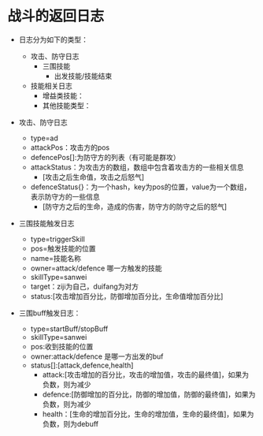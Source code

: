 战斗的返回日志
=======
+ 日志分为如下的类型：
    + 攻击、防守日志
        + 三围技能
            + 出发技能/技能结束
    + 技能相关日志
        + 增益类技能：
        + 其他技能类型：

+ 攻击、防守日志
    + type=ad
    + attackPos：攻击方的pos
    + defencePos[]:为防守方的列表（有可能是群攻）
    + attackStatus：为攻击方的数组，数组中包含着攻击方的一些相关信息
        + [攻击之后生命值，攻击之后怒气]
    + defenceStatus{}：为一个hash，key为pos的位置，value为一个数组，表示防守方的一些信息
        + [防守方之后的生命，造成的伤害，防守方的防守之后的怒气]

+ 三围技能触发日志
    + type=triggerSkill
    + pos=触发技能的位置
    + name=技能名称
    + owner=attack/defence 哪一方触发的技能
    + skillType=sanwei
    + target：ziji为自己，duifang为对方
    + status:[攻击增加百分比，防御增加百分比，生命值增加百分比]

+ 三围buff触发日志：
    + type=startBuff/stopBuff
    + skillType=sanwei
    + pos:收到技能的位置
    + owner:attack/defence 是哪一方出发的buf
    + status[]:[attack,defence,health]
        + attack:[攻击增加的百分比，攻击的增加值，攻击的最终值]，如果为负数，则为减少
        + defence:[防御增加的百分比，防御的增加值，防御的最终值]，如果为负数，则为减少
        + health：[生命的增加百分比，生命的增加值，生命的最终值]，如果为负数，则为debuff

